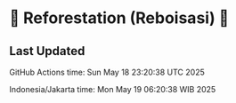 
# 🌳 Reforestation (Reboisasi) 🌲

## Last Updated

GitHub Actions time: Sun May 18 23:20:38 UTC 2025

Indonesia/Jakarta time: Mon May 19 06:20:38 WIB 2025
